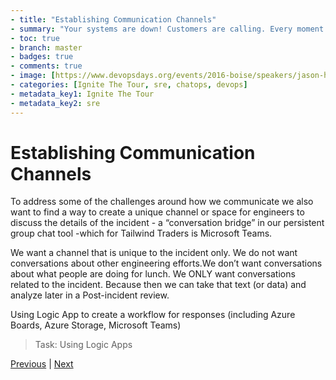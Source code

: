 ```yaml
---
- title: "Establishing Communication Channels"
- summary: "Your systems are down! Customers are calling. Every moment counts. What do you do?"
- toc: true
- branch: master
- badges: true
- comments: true
- image: [https://www.devopsdays.org/events/2016-boise/speakers/jason-hand.jpg]
- categories: [Ignite The Tour, sre, chatops, devops]
- metadata_key1: Ignite The Tour
- metadata_key2: sre
---
```


# Establishing Communication Channels

To address some of the challenges around how we communicate we also want to find a way to create a unique channel or space for engineers to discuss the details of the incident - a “conversation bridge” in our persistent group chat tool -which for Tailwind Traders is Microsoft Teams.  

We want a channel that is unique to the incident only. We do not want conversations about other engineering efforts.We don’t want conversations about what people are doing for lunch. We ONLY want conversations related to the incident. Because then we can take that text (or data) and analyze later in a Post-incident review.

Using Logic App to create a workflow for responses (including Azure Boards, Azure Storage, Microsoft Teams)

>Task: Using Logic Apps

[Previous](2020-02-25-Communications-Channel.html) | [Next](2020-02-25-ChatOps.html)